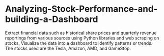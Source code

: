 # Analyzing-Stock-Performance-and-building-a-Dashboard
Extract financial data such as historical share prices and quarterly revenue reportings from various sources using Python libraries and web scraping on stocks. Visualize the data into a dashboard to identify patterns or trends. The stocks used are the Tesla, Amazon, AMD, and GameStop.
